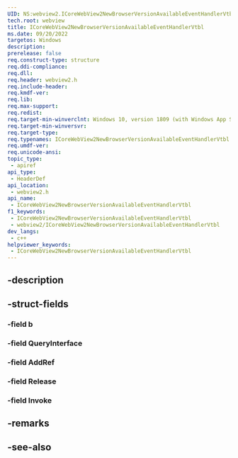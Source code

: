 ```yaml
---
UID: NS:webview2.ICoreWebView2NewBrowserVersionAvailableEventHandlerVtbl
tech.root: webview
title: ICoreWebView2NewBrowserVersionAvailableEventHandlerVtbl
ms.date: 09/20/2022
targetos: Windows
description: 
prerelease: false
req.construct-type: structure
req.ddi-compliance: 
req.dll: 
req.header: webview2.h
req.include-header: 
req.kmdf-ver: 
req.lib: 
req.max-support: 
req.redist: 
req.target-min-winverclnt: Windows 10, version 1809 (with Windows App SDK 1.1 or later)
req.target-min-winversvr: 
req.target-type: 
req.typenames: ICoreWebView2NewBrowserVersionAvailableEventHandlerVtbl
req.umdf-ver: 
req.unicode-ansi: 
topic_type:
 - apiref
api_type:
 - HeaderDef
api_location:
 - webview2.h
api_name:
 - ICoreWebView2NewBrowserVersionAvailableEventHandlerVtbl
f1_keywords:
 - ICoreWebView2NewBrowserVersionAvailableEventHandlerVtbl
 - webview2/ICoreWebView2NewBrowserVersionAvailableEventHandlerVtbl
dev_langs:
 - c++
helpviewer_keywords:
 - ICoreWebView2NewBrowserVersionAvailableEventHandlerVtbl
---
```


## -description

## -struct-fields

### -field b

### -field QueryInterface

### -field AddRef

### -field Release

### -field Invoke

## -remarks

## -see-also

